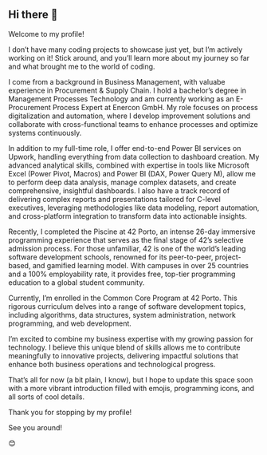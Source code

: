 ## Hi there 👋

Welcome to my profile! 

I don’t have many coding projects to showcase just yet, but I’m actively working on it! Stick around, and you’ll learn more about my journey so far and what brought me to the world of coding.

I come from a background in Business Management, with valuabe experience in Procurement & Supply Chain. I hold a bachelor’s degree in Management Processes Technology and am currently working as an E-Procurement Process Expert at Enercon GmbH. My role focuses on process digitalization and automation, where I develop improvement solutions and collaborate with cross-functional teams to enhance processes and optimize systems continuously. 

In addition to my full-time role, I offer end-to-end Power BI services on Upwork, handling everything from data collection to dashboard creation. My advanced analytical skills, combined with expertise in tools like Microsoft Excel (Power Pivot, Macros) and Power BI (DAX, Power Query M), allow me to perform deep data analysis, manage complex datasets, and create comprehensive, insightful dashboards. I also have a track record of delivering complex reports and presentations tailored for C-level executives, leveraging methodologies like data modeling, report automation, and cross-platform integration to transform data into actionable insights.

Recently, I completed the Piscine at 42 Porto, an intense 26-day immersive programming experience that serves as the final stage of 42’s selective admission process. For those unfamiliar, 42 is one of the world’s leading software development schools, renowned for its peer-to-peer, project-based, and gamified learning model. With campuses in over 25 countries and a 100% employability rate, it provides free, top-tier programming education to a global student community.

Currently, I’m enrolled in the Common Core Program at 42 Porto. This rigorous curriculum delves into a range of software development topics, including algorithms, data structures, system administration, network programming, and web development.

I’m excited to combine my business expertise with my growing passion for technology. I believe this unique blend of skills allows me to contribute meaningfully to innovative projects, delivering impactful solutions that enhance both business operations and technological progress.

That’s all for now (a bit plain, I know), but I hope to update this space soon with a more vibrant introduction filled with emojis, programming icons, and all sorts of cool details.  

Thank you for stopping by my profile!

See you around!  

😊
